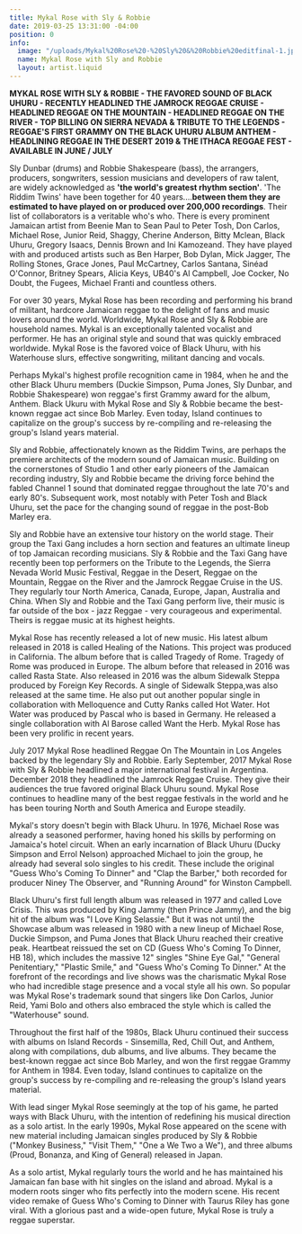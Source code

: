 ```yaml
---
title: Mykal Rose with Sly & Robbie
date: 2019-03-25 13:31:00 -04:00
position: 0
info:
  image: "/uploads/Mykal%20Rose%20-%20Sly%20&%20Robbie%20editfinal-1.jpg"
  name: Mykal Rose with Sly and Robbie
  layout: artist.liquid
---
```


**MYKAL ROSE WITH SLY & ROBBIE - THE FAVORED SOUND OF BLACK UHURU - RECENTLY HEADLINED THE JAMROCK REGGAE CRUISE - HEADLINED REGGAE ON THE MOUNTAIN - HEADLINED REGGAE ON THE RIVER - TOP BILLING ON SIERRA NEVADA & TRIBUTE TO THE LEGENDS - REGGAE'S FIRST GRAMMY ON THE BLACK UHURU ALBUM ANTHEM - HEADLINING REGGAE IN THE DESERT 2019 & THE ITHACA REGGAE FEST - AVAILABLE IN JUNE / JULY**

Sly Dunbar (drums) and Robbie Shakespeare (bass), the arrangers, producers, songwriters, session musicians and developers of raw talent, are widely acknowledged as **'the world's greatest rhythm section'**. 'The Riddim Twins' have been together for 40 years....**between them they are estimated to have played on or produced over 200,000 recordings**. Their list of collaborators is a veritable who's who. There is every prominent Jamaican artist from Beenie Man to Sean Paul to Peter Tosh, Don Carlos, Michael Rose, Junior Reid, Shaggy, Cherine Anderson, Bitty Mclean, Black Uhuru, Gregory Isaacs, Dennis Brown and Ini Kamozeand. They have played with and produced artists such as Ben Harper, Bob Dylan, Mick Jagger, The Rolling Stones, Grace Jones, Paul McCartney, Carlos Santana, Sinéad O'Connor, Britney Spears, Alicia Keys, UB40's Al Campbell, Joe Cocker, No Doubt, the Fugees, Michael Franti and countless others.

For over 30 years, Mykal Rose has been recording and performing his brand of militant, hardcore Jamaican reggae to the delight of fans and music lovers around the world. Worldwide, Mykal Rose and Sly & Robbie are household names. Mykal is an exceptionally talented vocalist and performer. He has an original style and sound that was quickly embraced worldwide. Mykal Rose is the favored voice of Black Uhuru, with his Waterhouse slurs, effective songwriting, militant dancing and vocals.

Perhaps Mykal's highest profile recognition came in 1984, when he and the other Black Uhuru members (Duckie Simpson, Puma Jones, Sly Dunbar, and Robbie Shakespeare) won reggae's first Grammy award for the album, Anthem. Black Ukuru with Mykal Rose and Sly & Robbie became the best-known reggae act since Bob Marley. Even today, Island continues to capitalize on the group's success by re-compiling and re-releasing the group's Island years material.

Sly and Robbie, affectionately known as the Riddim Twins, are perhaps the premiere architects of the modern sound of Jamaican music. Building on the cornerstones of Studio 1 and other early pioneers of the Jamaican recording industry, Sly and Robbie became the driving force behind the fabled Channel 1 sound that dominated reggae throughout the late 70's and early 80's. Subsequent work, most notably with Peter Tosh and Black Uhuru, set the pace for the changing sound of reggae in the post-Bob Marley era.

Sly and Robbie have an extensive tour history on the world stage. Their group the Taxi Gang includes a horn section and features an ultimate lineup of top Jamaican recording musicians. Sly & Robbie and the Taxi Gang have recently been top performers on the Tribute to the Legends, the Sierra Nevada World Music Festival, Reggae in the Desert, Reggae on the Mountain, Reggae on the River and the Jamrock Reggae Cruise in the US. They regularly tour North America, Canada, Europe, Japan, Australia and China. When Sly and Robbie and the Taxi Gang perform live, their music is far outside of the box - jazz Reggae - very courageous and experimental. Theirs is reggae music at its highest heights.

Mykal Rose has recently released a lot of new music. His latest album released in 2018 is called Healing of the Nations. This project was produced in California. The album before that is called Tragedy of Rome. Tragedy of Rome was produced in Europe. The album before that released in 2016 was called Rasta State. Also released in 2016 was the album Sidewalk Steppa produced by Foreign Key Records. A single of Sidewalk Steppa,was also released at the same time. He also put out another popular single in collaboration with Melloquence and Cutty Ranks called Hot Water. Hot Water was produced by Pascal who is based in Germany. He released a single collaboration with Al Barose called Want the Herb. Mykal Rose has been very prolific in recent years.

July 2017 Mykal Rose headlined Reggae On The Mountain in Los Angeles backed by the legendary Sly and Robbie. Early September, 2017 Mykal Rose with Sly & Robbie headlined a major international festival in Argentina. December 2018 they headlined the Jamrock Reggae Cruise. They give their audiences the true favored original Black Uhuru sound. Mykal Rose continues to headline many of the best reggae festivals in the world and he has been touring North and South America and Europe steadily.

Mykal's story doesn't begin with Black Uhuru. In 1976, Michael Rose was already a seasoned performer, having honed his skills by performing on Jamaica's hotel circuit. When an early incarnation of Black Uhuru (Ducky Simpson and Errol Nelson) approached Michael to join the group, he already had several solo singles to his credit. These include the original "Guess Who's Coming To Dinner" and "Clap the Barber," both recorded for producer Niney The Observer, and "Running Around" for Winston Campbell.

Black Uhuru's first full length album was released in 1977 and called Love Crisis. This was produced by King Jammy (then Prince Jammy), and the big hit of the album was "I Love King Selassie." But it was not until the Showcase album was released in 1980 with a new lineup of Michael Rose, Duckie Simpson, and Puma Jones that Black Uhuru reached their creative peak. Heartbeat reissued the set on CD (Guess Who's Coming To Dinner, HB 18), which includes the massive 12" singles "Shine Eye Gal," "General Penitentiary," "Plastic Smile," and "Guess Who's Coming To Dinner." At the forefront of the recordings and live shows was the charismatic Mykal Rose who had incredible stage presence and a vocal style all his own. So popular was Mykal Rose's trademark sound that singers like Don Carlos, Junior Reid, Yami Bolo and others also embraced the style which is called the "Waterhouse" sound.

Throughout the first half of the 1980s, Black Uhuru continued their success with albums on Island Records - Sinsemilla, Red, Chill Out, and Anthem, along with compilations, dub albums, and live albums. They became the best-known reggae act since Bob Marley, and won the first reggae Grammy for Anthem in 1984. Even today, Island continues to capitalize on the group's success by re-compiling and re-releasing the group's Island years material.

With lead singer Mykal Rose seemingly at the top of his game, he parted ways with Black Uhuru, with the intention of redefining his musical direction as a solo artist. In the early 1990s, Mykal Rose appeared on the scene with new material including Jamaican singles produced by Sly & Robbie ("Monkey Business," "Visit Them," "One a We Two a We"), and three albums (Proud, Bonanza, and King of General) released in Japan.

As a solo artist, Mykal regularly tours the world and he has maintained his Jamaican fan base with hit singles on the island and abroad. Mykal is a modern roots singer who fits perfectly into the modern scene. His recent video remake of Guess Who's Coming to Dinner with Taurus Riley has gone viral. With a glorious past and a wide-open future, Mykal Rose is truly a reggae superstar.